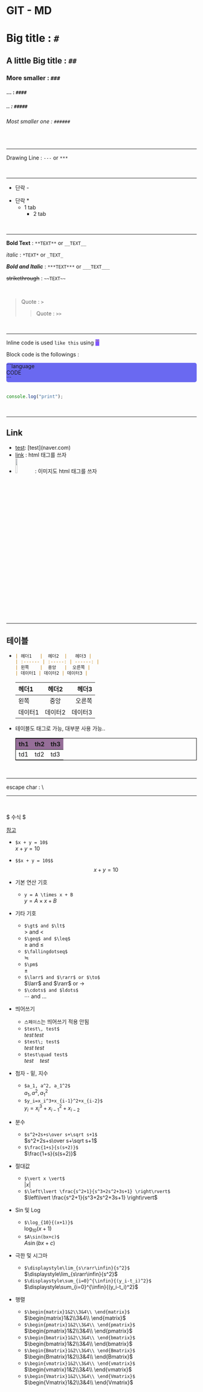 # GIT - MD

# Big title : `#`

## A little Big title : `##`

### More smaller : `###`

#### ... : `####`

##### .. : `#####`

###### Most smaller one : `######`

<br>

---

Drawing Line : `---` or `***`

<br>

---

- 단락 -

* 단락 \*
  - 1 tab
    - 2 tab

<br>

---

**Bold Text** : `**TEXT**` or `__TEXT__`

_italic_ : `*TEXT*` or `_TEXT_`

**_Bold and Italic_** : `***TEXT***` or `___TEXT___`

~~strikethrough~~ : `~~TEXT~~`

<br>

> Quote : `>`
>
> > Quote : `>>`

<br>

---

Inline code is used `like this` using <strong style="background:#8056ff;color:yellow">``</strong>

Block code is the followings :

<div style="background:#6a69f1;border-radius:5px;">
    <span>```language</span></br>
    <span>CODE</span></br>
    <span>```</span></br>
</div>

<br>

```javascript
console.log("print");
```

<br>

---

## Link

- [test](naver.com): \[test\]\(naver.com\)
- <a href="#">link</a> : html 태그를 쓰자
- <img src="https://cdnb.artstation.com/p/assets/images/images/025/923/221/medium/-goblin-export.jpg?1587352888" width="10%" height="10%"/> : 이미지도 html 태그를 쓰자

<br>

---

## 테이블

- ```md
  | 헤더1   |  헤더2  |   헤더3 |
  | :------ | :-----: | ------: |
  | 왼쪽    |  중앙   |  오른쪽 |
  | 데이터1 | 데이터2 | 데이터3 |
  ```

  | 헤더1   |  헤더2  |   헤더3 |
  | :------ | :-----: | ------: |
  | 왼쪽    |  중앙   |  오른쪽 |
  | 데이터1 | 데이터2 | 데이터3 |

- 테이블도 태그로 가능, 대부분 사용 가능..

    <table style="border:1px solid black">
        <thead style="background:#956e98">
            <tr>
                <th>th1</th>
                <th>th2</th>
                <th>th3</th>
            </tr>
        </thead>
        <tbody>
            <tr>
                <td>td1</td>
                <td>td2</td>
                <td>td3</td>
            </tr>
        </tbody>
    </table>

<br>

---

escape char : \

---

<br>

$ 수식 $

[참고](https://velog.io/@d2h10s/LaTex-Markdown-%EC%88%98%EC%8B%9D-%EC%9E%91%EC%84%B1%EB%B2%95)

- `$x + y = 10$`\
   $x + y = 10$
- `$$x + y = 10$$`
  $$x + y = 10$$

- 기본 연산 기호

  - `y = A \times x + B`\
    $y = A \times x + B$

- 기타 기호

  - `$\gt$ and $\lt$`\
    $\gt$ and $\lt$
  - `$\geq$ and $\leq$`\
    $\geq$ and $\leq$
  - `$\fallingdotseq$`\
    $\fallingdotseq$
  - `$\pm$`\
    $\pm$
  - `$\larr$ and $\rarr$ or $\to$`\
    $\larr$ and $\rarr$ or $\to$
  - `$\cdots$ and $ldots$`\
    $\cdots$ and $\ldots$

- 띄어쓰기

  - `스페이스`는 띄어쓰기 적용 안됨
  - `$test\, test$`\
    $test\, test$
  - `$test\; test$`\
    $test\; test$
  - `$test\quad test$`\
    $test\quad test$

- 첨자 - 밑, 지수

  - `$a_1, a^2, a_1^2$`\
    $a_1, a^2, a_1^2$
  - `$y_i=x_i^3+x_{i-1}^2+x_{i-2}$`\
    $y_i=x_i^3+x_{i-1}^2+x_{i-2}$

- 분수

  - `$s^2+2s+s\over s+\sqrt s+1$`\
    $s^2+2s+s\over s+\sqrt s+1$
  - `$\frac{1+s}{s(s+2)}$`\
    $\frac{1+s}{s(s+2)}$

- 절대값

  - `$\vert x \vert$`\
    $\vert x \vert$
  - `$\left\lvert \frac{s^2+1}{s^3+2s^2+3s+1} \right\rvert$`\
    $\left\lvert \frac{s^2+1}{s^3+2s^2+3s+1} \right\rvert$

- Sin 및 Log

  - `$\log_{10}{(x+1)}$`\
    $\log_{10}{(x+1)}$
  - `$A\sin(bx+c)$`\
    $A\sin(bx+c)$

- 극한 및 시그마

  - `$\displaystyle\lim_{s\rarr\infin}{s^2}$`\
    $\displaystyle\lim_{s\rarr\infin}{s^2}$
  - `$\displaystyle\sum_{i=0}^{\infin}{(y_i-t_i)^2}$`\
    $\displaystyle\sum_{i=0}^{\infin}{(y_i-t_i)^2}$

- 행렬

  - `$\begin{matrix}1&2\\3&4\\ \end{matrix}$`\
    $\begin{matrix}1&2\\3&4\\ \end{matrix}$
  - `$\begin{pmatrix}1&2\\3&4\\ \end{pmatrix}$`\
    $\begin{pmatrix}1&2\\3&4\\ \end{pmatrix}$
  - `$\begin{bmatrix}1&2\\3&4\\ \end{bmatrix}$`\
    $\begin{bmatrix}1&2\\3&4\\ \end{bmatrix}$
  - `$\begin{Bmatrix}1&2\\3&4\\ \end{Bmatrix}$`\
    $\begin{Bmatrix}1&2\\3&4\\ \end{Bmatrix}$
  - `$\begin{vmatrix}1&2\\3&4\\ \end{vmatrix}$`\
    $\begin{vmatrix}1&2\\3&4\\ \end{vmatrix}$
  - `$\begin{Vmatrix}1&2\\3&4\\ \end{Vmatrix}$`\
    $\begin{Vmatrix}1&2\\3&4\\ \end{Vmatrix}$
